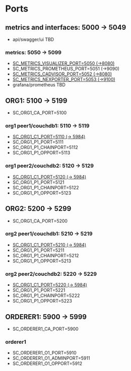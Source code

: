 # Ports

## metrics and interfaces: 5000 -> 5049

* api/swagger/ui TBD

### metrics: 5050 -> 5099

* [SC_METRICS_VISUALIZER_PORT=5050 (->8080)](http://35.158.186.93:5050)
* SC_METRICS_PROMETHEUS_PORT=5051 (->9090)
* [SC_METRICS_CADVISOR_PORT=5052 (->8080)](http://35.158.186.93:5052)
* [SC_METRICS_NEXPORTER_PORT=5053 (->9100)](http://35.158.186.93:5053)
* grafana/prometheus TBD

## ORG1: 5100 -> 5199

* SC_ORG1_CA_PORT=5100

### org1 peer1/couchdb1: 5110 -> 5119

* [SC_ORG1_C1_PORT=5110 (-> 5984)](http://35.158.186.93:5110/_utils/#login)
* SC_ORG1_P1_PORT=5111
* SC_ORG1_P1_CHAINPORT=5112
* SC_ORG1_P1_OPPORT=5113

### org1 peer2/couchdb2: 5120 -> 5129

* [SC_ORG1_C1_PORT=5120 (-> 5984)](http://35.158.186.93:5120/_utils/#login)
* SC_ORG1_P1_PORT=5121
* SC_ORG1_P1_CHAINPORT=5122
* SC_ORG1_P1_OPPORT=5123

## ORG2: 5200 -> 5299

* SC_ORG1_CA_PORT=5200

### org2 peer1/couchdb1: 5210 -> 5219

* [SC_ORG1_C1_PORT=5210 (-> 5984)](http://35.158.186.93:5210/_utils/#login)
* SC_ORG1_P1_PORT=5211
* SC_ORG1_P1_CHAINPORT=5212
* SC_ORG1_P1_OPPORT=5213

### org2 peer2/couchdb2: 5220 -> 5229

* [SC_ORG1_C1_PORT=5220 (-> 5984)](http://35.158.186.93:5220/_utils/#login)
* SC_ORG1_P1_PORT=5221
* SC_ORG1_P1_CHAINPORT=5222
* SC_ORG1_P1_OPPORT=5223

## ORDERER1: 5900 -> 5999

* SC_ORDERER1_CA_PORT=5900

### orderer1

* SC_ORDERER1_O1_PORT=5910
* SC_ORDERER1_O1_ADMINPORT=5911
* SC_ORDERER1_O1_OPPORT=5912
